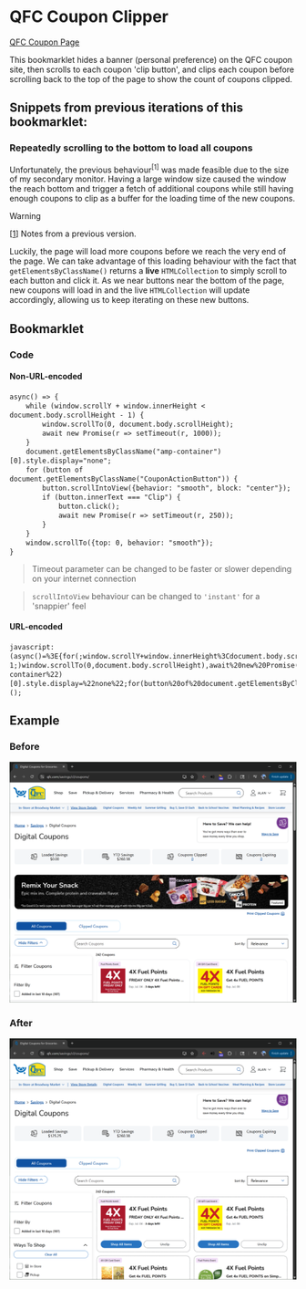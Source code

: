 # QFC Coupon Clipper

[QFC Coupon Page](https://www.qfc.com/savings/cl/coupons/)

This bookmarklet hides a banner (personal preference) on the QFC coupon site, then scrolls to each coupon 'clip button', and clips each coupon before scrolling back to the top of the page to show the count of coupons clipped.

## Snippets from previous iterations of this bookmarklet:
### Repeatedly scrolling to the bottom to load all coupons
Unfortunately, the previous behaviour<sup><a name="version-1">[1]</a></sup> was made feasible due to the size of my secondary monitor. Having a large window size caused the window the reach bottom and trigger a fetch of additional coupons while still having enough coupons to clip as a buffer for the loading time of the new coupons.


> [!WARNING]
> [[1](#version-1)] Notes from a previous version.
>
> Luckily, the page will load more coupons before we reach the very end of the page. We can take advantage of this loading behaviour with the fact that `getElementsByClassName()` returns a **live** `HTMLCollection` to simply scroll to each button and click it. As we near buttons near the bottom of the page, new coupons will load in and the live `HTMLCollection` will update accordingly, allowing us to keep iterating on these new buttons.

## Bookmarklet
### Code
#### Non-URL-encoded
```
async() => {
    while (window.scrollY + window.innerHeight < document.body.scrollHeight - 1) {
        window.scrollTo(0, document.body.scrollHeight);
        await new Promise(r => setTimeout(r, 1000));
    }
    document.getElementsByClassName("amp-container")[0].style.display="none";
    for (button of document.getElementsByClassName("CouponActionButton")) {
        button.scrollIntoView({behavior: "smooth", block: "center"});
        if (button.innerText === "Clip") {
            button.click();
            await new Promise(r => setTimeout(r, 250));
        }
    }
    window.scrollTo({top: 0, behavior: "smooth"});
}
```
> Timeout parameter can be changed to be faster or slower depending on your internet connection

> `scrollIntoView` behaviour can be changed to `'instant'` for a 'snappier' feel
#### URL-encoded
```
javascript:(async()=%3E{for(;window.scrollY+window.innerHeight%3Cdocument.body.scrollHeight-1;)window.scrollTo(0,document.body.scrollHeight),await%20new%20Promise(r=%3EsetTimeout(r,1000));document.getElementsByClassName(%22amp-container%22)[0].style.display=%22none%22;for(button%20of%20document.getElementsByClassName(%22CouponActionButton%22))button.scrollIntoView({behavior:%22smooth%22,block:%22center%22}),%22Clip%22===button.innerText%26%26(button.click(),await%20new%20Promise(r=%3EsetTimeout(r,250)));window.scrollTo({top:0,behavior:%22smooth%22})})();
```

## Example

### Before
![Safeway coupon page](./assets/qfc-before.png)

### After
![Safeway coupon page decluttered with coupons loaded](./assets/qfc-after.png)
